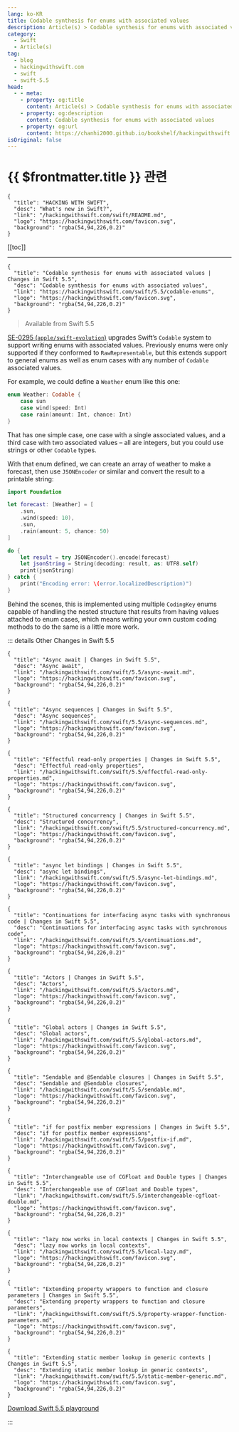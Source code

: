 ```yaml
---
lang: ko-KR
title: Codable synthesis for enums with associated values
description: Article(s) > Codable synthesis for enums with associated values
category:
  - Swift
  - Article(s)
tag: 
  - blog
  - hackingwithswift.com
  - swift
  - swift-5.5
head:
  - - meta:
    - property: og:title
      content: Article(s) > Codable synthesis for enums with associated values
    - property: og:description
      content: Codable synthesis for enums with associated values
    - property: og:url
      content: https://chanhi2000.github.io/bookshelf/hackingwithswift.com/swift/5.5/codable-enums.html
isOriginal: false
---
```


# {{ $frontmatter.title }} 관련

```component VPCard
{
  "title": "HACKING WITH SWIFT",
  "desc": "What's new in Swift?",
  "link": "/hackingwithswift.com/swift/README.md",
  "logo": "https://hackingwithswift.com/favicon.svg",
  "background": "rgba(54,94,226,0.2)"
}
```

[[toc]]

---

```component VPCard
{
  "title": "Codable synthesis for enums with associated values | Changes in Swift 5.5",
  "desc": "Codable synthesis for enums with associated values",
  "link": "https://hackingwithswift.com/swift/5.5/codable-enums", 
  "logo": "https://hackingwithswift.com/favicon.svg",
  "background": "rgba(54,94,226,0.2)"
}
```

> Available from Swift 5.5

[SE-0295 (<FontIcon icon="iconfont icon-github"/>`apple/swift-evolution`)](https://github.com/apple/swift-evolution/blob/main/proposals/0295-codable-synthesis-for-enums-with-associated-values.md) upgrades Swift’s `Codable` system to support writing enums with associated values. Previously enums were only supported if they conformed to `RawRepresentable`, but this extends support to general enums as well as enum cases with any number of `Codable` associated values.

For example, we could define a `Weather` enum like this one:

```swift
enum Weather: Codable {
    case sun
    case wind(speed: Int)
    case rain(amount: Int, chance: Int)
}
```

That has one simple case, one case with a single associated values, and a third case with two associated values – all are integers, but you could use strings or other `Codable` types.

With that enum defined, we can create an array of weather to make a forecast, then use `JSONEncoder` or similar and convert the result to a printable string:

```swift
import Foundation

let forecast: [Weather] = [
    .sun,
    .wind(speed: 10),
    .sun,
    .rain(amount: 5, chance: 50)
]

do {
    let result = try JSONEncoder().encode(forecast)
    let jsonString = String(decoding: result, as: UTF8.self)
    print(jsonString)
} catch {
    print("Encoding error: \(error.localizedDescription)")
}
```

Behind the scenes, this is implemented using multiple `CodingKey` enums capable of handling the nested structure that results from having values attached to enum cases, which means writing your own custom coding methods to do the same is a little more work.

::: details Other Changes in Swift 5.5

```component VPCard
{
  "title": "Async await | Changes in Swift 5.5",
  "desc": "Async await",
  "link": "/hackingwithswift.com/swift/5.5/async-await.md",
  "logo": "https://hackingwithswift.com/favicon.svg",
  "background": "rgba(54,94,226,0.2)"
}
```

```component VPCard
{
  "title": "Async sequences | Changes in Swift 5.5",
  "desc": "Async sequences",
  "link": "/hackingwithswift.com/swift/5.5/async-sequences.md",
  "logo": "https://hackingwithswift.com/favicon.svg",
  "background": "rgba(54,94,226,0.2)"
}
```

```component VPCard
{
  "title": "Effectful read-only properties | Changes in Swift 5.5",
  "desc": "Effectful read-only properties",
  "link": "/hackingwithswift.com/swift/5.5/effectful-read-only-properties.md",
  "logo": "https://hackingwithswift.com/favicon.svg",
  "background": "rgba(54,94,226,0.2)"
}
```

```component VPCard
{
  "title": "Structured concurrency | Changes in Swift 5.5",
  "desc": "Structured concurrency",
  "link": "/hackingwithswift.com/swift/5.5/structured-concurrency.md",
  "logo": "https://hackingwithswift.com/favicon.svg",
  "background": "rgba(54,94,226,0.2)"
}
```

```component VPCard
{
  "title": "async let bindings | Changes in Swift 5.5",
  "desc": "async let bindings",
  "link": "/hackingwithswift.com/swift/5.5/async-let-bindings.md",
  "logo": "https://hackingwithswift.com/favicon.svg",
  "background": "rgba(54,94,226,0.2)"
}
```

```component VPCard
{
  "title": "Continuations for interfacing async tasks with synchronous code | Changes in Swift 5.5",
  "desc": "Continuations for interfacing async tasks with synchronous code",
  "link": "/hackingwithswift.com/swift/5.5/continuations.md",
  "logo": "https://hackingwithswift.com/favicon.svg",
  "background": "rgba(54,94,226,0.2)"
}
```

```component VPCard
{
  "title": "Actors | Changes in Swift 5.5",
  "desc": "Actors",
  "link": "/hackingwithswift.com/swift/5.5/actors.md",
  "logo": "https://hackingwithswift.com/favicon.svg",
  "background": "rgba(54,94,226,0.2)"
}
```

```component VPCard
{
  "title": "Global actors | Changes in Swift 5.5",
  "desc": "Global actors",
  "link": "/hackingwithswift.com/swift/5.5/global-actors.md",
  "logo": "https://hackingwithswift.com/favicon.svg",
  "background": "rgba(54,94,226,0.2)"
}
```

```component VPCard
{
  "title": "Sendable and @Sendable closures | Changes in Swift 5.5",
  "desc": "Sendable and @Sendable closures",
  "link": "/hackingwithswift.com/swift/5.5/sendable.md",
  "logo": "https://hackingwithswift.com/favicon.svg",
  "background": "rgba(54,94,226,0.2)"
}
```

```component VPCard
{
  "title": "if for postfix member expressions | Changes in Swift 5.5",
  "desc": "if for postfix member expressions",
  "link": "/hackingwithswift.com/swift/5.5/postfix-if.md",
  "logo": "https://hackingwithswift.com/favicon.svg",
  "background": "rgba(54,94,226,0.2)"
}
```

```component VPCard
{
  "title": "Interchangeable use of CGFloat and Double types | Changes in Swift 5.5",
  "desc": "Interchangeable use of CGFloat and Double types",
  "link": "/hackingwithswift.com/swift/5.5/interchangeable-cgfloat-double.md",
  "logo": "https://hackingwithswift.com/favicon.svg",
  "background": "rgba(54,94,226,0.2)"
}
```
<!-- 
```component VPCard
{
  "title": "Codable synthesis for enums with associated values | Changes in Swift 5.5",
  "desc": "Codable synthesis for enums with associated values",
  "link": "/hackingwithswift.com/swift/5.5/codable-enums.md",
  "logo": "https://hackingwithswift.com/favicon.svg",
  "background": "rgba(54,94,226,0.2)"
}
```
-->
```component VPCard
{
  "title": "lazy now works in local contexts | Changes in Swift 5.5",
  "desc": "lazy now works in local contexts",
  "link": "/hackingwithswift.com/swift/5.5/local-lazy.md",
  "logo": "https://hackingwithswift.com/favicon.svg",
  "background": "rgba(54,94,226,0.2)"
}
```

```component VPCard
{
  "title": "Extending property wrappers to function and closure parameters | Changes in Swift 5.5",
  "desc": "Extending property wrappers to function and closure parameters",
  "link": "/hackingwithswift.com/swift/5.5/property-wrapper-function-parameters.md",
  "logo": "https://hackingwithswift.com/favicon.svg",
  "background": "rgba(54,94,226,0.2)"
}
```

```component VPCard
{
  "title": "Extending static member lookup in generic contexts | Changes in Swift 5.5",
  "desc": "Extending static member lookup in generic contexts",
  "link": "/hackingwithswift.com/swift/5.5/static-member-generic.md",
  "logo": "https://hackingwithswift.com/favicon.svg",
  "background": "rgba(54,94,226,0.2)"
}
```

[<FontIcon icon="fas fa-file-zipper"/>Download Swift 5.5 playground](https://hackingwithswift.com/files/playgrounds/swift/playground-5-4-to-5-5.playground.zip)

:::

